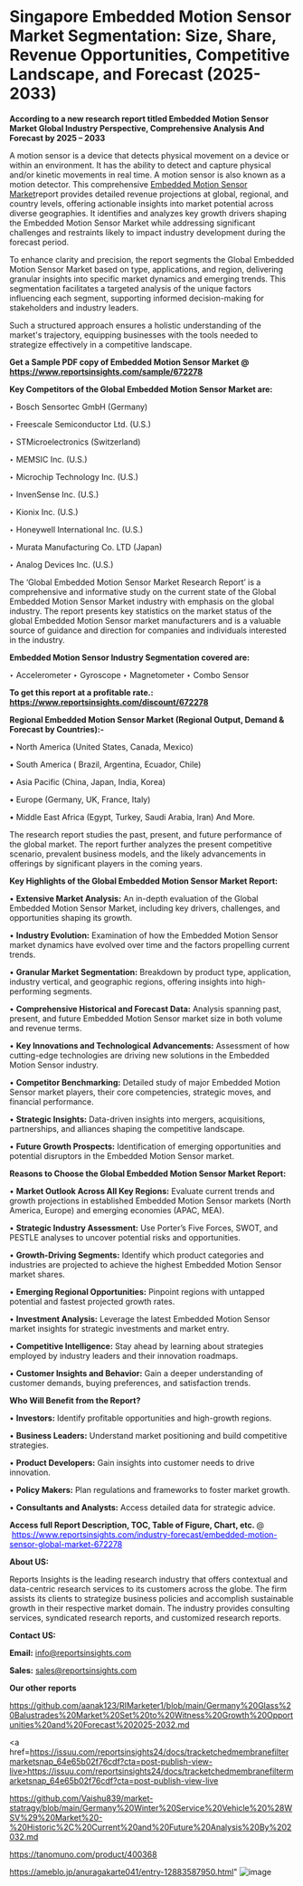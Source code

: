 # Singapore Embedded Motion Sensor Market Segmentation: Size, Share, Revenue Opportunities, Competitive Landscape, and Forecast (2025-2033)

<strong>According to a new research report titled Embedded Motion Sensor Market Global Industry Perspective, Comprehensive Analysis And Forecast by 2025 – 2033</strong>

A motion sensor is a device that detects physical movement on a device or within an environment. It has the ability to detect and capture physical and/or kinetic movements in real time. A motion sensor is also known as a motion detector. This comprehensive <a href=https://www.reportsinsights.com/sample/672278>Embedded Motion Sensor Market</a>report provides detailed revenue projections at global, regional, and country levels, offering actionable insights into market potential across diverse geographies. It identifies and analyzes key growth drivers shaping the Embedded Motion Sensor Market while addressing significant challenges and restraints likely to impact industry development during the forecast period.

To enhance clarity and precision, the report segments the Global Embedded Motion Sensor Market based on type, applications, and region, delivering granular insights into specific market dynamics and emerging trends. This segmentation facilitates a targeted analysis of the unique factors influencing each segment, supporting informed decision-making for stakeholders and industry leaders.

Such a structured approach ensures a holistic understanding of the market's trajectory, equipping businesses with the tools needed to strategize effectively in a competitive landscape.

<strong>Get a Sample PDF copy of Embedded Motion Sensor Market </strong><strong>@<a href=https://www.reportsinsights.com/sample/672278 style=color:#0000ff;> https://www.reportsinsights.com/sample/672278</a></strong></font>

<strong>Key Competitors of the Global Embedded Motion Sensor Market are:</strong>

‣ Bosch Sensortec GmbH (Germany)

‣ Freescale Semiconductor Ltd. (U.S.)

‣ STMicroelectronics (Switzerland)

‣ MEMSIC Inc. (U.S.)

‣ Microchip Technology Inc. (U.S.)

‣ InvenSense Inc. (U.S.)

‣ Kionix Inc. (U.S.)

‣ Honeywell International Inc. (U.S.)

‣ Murata Manufacturing Co. LTD (Japan)

‣ Analog Devices Inc. (U.S.)

The ‘Global Embedded Motion Sensor Market Research Report’ is a comprehensive and informative study on the current state of the Global Embedded Motion Sensor Market industry with emphasis on the global industry. The report presents key statistics on the market status of the global Embedded Motion Sensor market manufacturers and is a valuable source of guidance and direction for companies and individuals interested in the industry.

<strong>Embedded Motion Sensor Industry Segmentation covered are:</strong>

‣ Accelerometer
‣ Gyroscope
‣ Magnetometer
‣ Combo Sensor

<strong>To get this report at a profitable rate.: <a href=https://www.reportsinsights.com/discount/672278 style=color:#0000ff;>https://www.reportsinsights.com/discount/672278</a></strong></font>

<strong>Regional Embedded Motion Sensor Market (Regional Output, Demand &amp; Forecast by Countries):-</strong>

• North America (United States, Canada, Mexico)

• South America ( Brazil, Argentina, Ecuador, Chile)

• Asia Pacific (China, Japan, India, Korea)

• Europe (Germany, UK, France, Italy)

• Middle East Africa (Egypt, Turkey, Saudi Arabia, Iran) And More.

The research report studies the past, present, and future performance of the global market. The report further analyzes the present competitive scenario, prevalent business models, and the likely advancements in offerings by significant players in the coming years.

<strong>Key Highlights of the Global Embedded Motion Sensor Market Report:</strong>

• <strong>Extensive Market Analysis:</strong> An in-depth evaluation of the Global Embedded Motion Sensor Market, including key drivers, challenges, and opportunities shaping its growth.

• <strong>Industry Evolution:</strong> Examination of how the Embedded Motion Sensor market dynamics have evolved over time and the factors propelling current trends.

• <strong>Granular Market Segmentation:</strong> Breakdown by product type, application, industry vertical, and geographic regions, offering insights into high-performing segments.

• <strong>Comprehensive Historical and Forecast Data:</strong> Analysis spanning past, present, and future Embedded Motion Sensor market size in both volume and revenue terms.

• <strong>Key Innovations and Technological Advancements:</strong> Assessment of how cutting-edge technologies are driving new solutions in the Embedded Motion Sensor industry.

• <strong>Competitor Benchmarking:</strong> Detailed study of major Embedded Motion Sensor market players, their core competencies, strategic moves, and financial performance.

• <strong>Strategic Insights:</strong> Data-driven insights into mergers, acquisitions, partnerships, and alliances shaping the competitive landscape.

• <strong>Future Growth Prospects:</strong> Identification of emerging opportunities and potential disruptors in the Embedded Motion Sensor market.

<strong>Reasons to Choose the Global Embedded Motion Sensor Market Report:</strong>

• <strong>Market Outlook Across All Key Regions:</strong> Evaluate current trends and growth projections in established Embedded Motion Sensor markets (North America, Europe) and emerging economies (APAC, MEA).

• <strong>Strategic Industry Assessment:</strong> Use Porter’s Five Forces, SWOT, and PESTLE analyses to uncover potential risks and opportunities.

• <strong>Growth-Driving Segments:</strong> Identify which product categories and industries are projected to achieve the highest Embedded Motion Sensor market shares.

• <strong>Emerging Regional Opportunities:</strong> Pinpoint regions with untapped potential and fastest projected growth rates.

• <strong>Investment Analysis:</strong> Leverage the latest Embedded Motion Sensor market insights for strategic investments and market entry.

• <strong>Competitive Intelligence:</strong> Stay ahead by learning about strategies employed by industry leaders and their innovation roadmaps.

• <strong>Customer Insights and Behavior:</strong> Gain a deeper understanding of customer demands, buying preferences, and satisfaction trends.

<strong>Who Will Benefit from the Report?</strong>

• <strong>Investors:</strong> Identify profitable opportunities and high-growth regions.

• <strong>Business Leaders:</strong> Understand market positioning and build competitive strategies.

• <strong>Product Developers:</strong> Gain insights into customer needs to drive innovation.

• <strong>Policy Makers:</strong> Plan regulations and frameworks to foster market growth.

• <strong>Consultants and Analysts:</strong> Access detailed data for strategic advice.
</ul>
<strong>Access full Report Description, TOC, Table of Figure, Chart, etc. </strong>@  <a href=https://www.reportsinsights.com/industry-forecast/embedded-motion-sensor-global-market-672278 style=color:#0000ff;>https://www.reportsinsights.com/industry-forecast/embedded-motion-sensor-global-market-672278</a></font>

<strong><strong>About US</strong>:</strong>

Reports Insights is the leading research industry that offers contextual and data-centric research services to its customers across the globe. The firm assists its clients to strategize business policies and accomplish sustainable growth in their respective market domain. The industry provides consulting services, syndicated research reports, and customized research reports.

<strong>Contact US:</strong>

<p class=""""><b>Email:</b> <a href=mailto:info@reportsinsights.com>info@reportsinsights.com</a></p>
<p class=""""><b>Sales:</b> <a href=mailto:sales@reportsinsights.com>sales@reportsinsights.com</a></p>

<strong>Our other reports</strong>

<a href=https://github.com/aanak123/RIMarketer1/blob/main/Germany%20Glass%20Balustrades%20Market%20Set%20to%20Witness%20Growth%20Opportunities%20and%20Forecast%202025-2032.md>https://github.com/aanak123/RIMarketer1/blob/main/Germany%20Glass%20Balustrades%20Market%20Set%20to%20Witness%20Growth%20Opportunities%20and%20Forecast%202025-2032.md</a>

<a href=https://issuu.com/reportsinsights24/docs/tracketchedmembranefiltermarketsnap_64e65b02f76cdf?cta=post-publish-view-live>https://issuu.com/reportsinsights24/docs/tracketchedmembranefiltermarketsnap_64e65b02f76cdf?cta=post-publish-view-live</a>

<a href=https://github.com/Vaishu839/market-statragy/blob/main/Germany%20Winter%20Service%20Vehicle%20%28WSV%29%20Market%20-%20Historic%2C%20Current%20and%20Future%20Analysis%20By%202032.md>https://github.com/Vaishu839/market-statragy/blob/main/Germany%20Winter%20Service%20Vehicle%20%28WSV%29%20Market%20-%20Historic%2C%20Current%20and%20Future%20Analysis%20By%202032.md</a>

<a href=https://tanomuno.com/product/400368>https://tanomuno.com/product/400368</a>

<a href=https://ameblo.jp/anuragakarte041/entry-12883587950.html>https://ameblo.jp/anuragakarte041/entry-12883587950.html</a>"
![image](https://github.com/user-attachments/assets/3416400b-95f2-45ee-a693-a67c8d20a71e)
